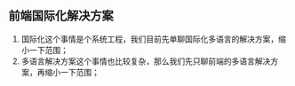 ## 前端国际化解决方案

1. 国际化这个事情是个系统工程，我们目前先单聊国际化多语言的解决方案，缩小一下范围；
2. 多语言解决方案这个事情也比较复杂，那么我们先只聊前端的多语言解决方案，再缩小一下范围；
